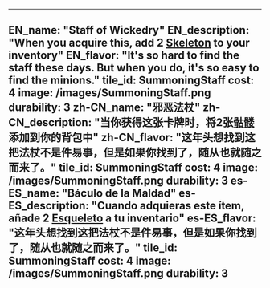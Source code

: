---

EN_name: "Staff of Wickedry"
EN_description: "When you acquire this, add 2 <a href = '../unknown_type000#MinionSkeleton'>Skeleton</a> to your inventory"
EN_flavor: "It's so hard to find the staff these days. But when you do, it's so easy to find the minions."
tile_id: SummoningStaff
cost: 4
image: /images/SummoningStaff.png
durability: 3
zh-CN_name: "邪恶法杖"
zh-CN_description: "当你获得这张卡牌时，将2张<a href = '../unknown_type000#MinionSkeleton'>骷髅</a>添加到你的背包中"
zh-CN_flavor: "这年头想找到这把法杖不是件易事，但是如果你找到了，随从也就随之而来了。"
tile_id: SummoningStaff
cost: 4
image: /images/SummoningStaff.png
durability: 3
es-ES_name: "Báculo de la Maldad"
es-ES_description: "Cuando adquieras este ítem, añade 2 <a href = '../unknown_type000#MinionSkeleton'>Esqueleto</a> a tu inventario"
es-ES_flavor: "这年头想找到这把法杖不是件易事，但是如果你找到了，随从也就随之而来了。"
tile_id: SummoningStaff
cost: 4
image: /images/SummoningStaff.png
durability: 3
---